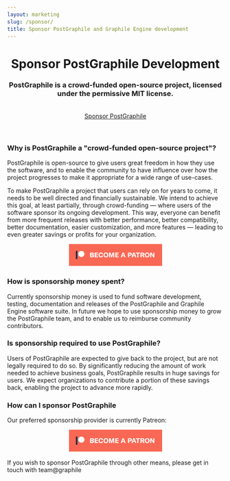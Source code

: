 ```yaml
---
layout: marketing
slug: /sponsor/
title: Sponsor PostGraphile and Graphile Engine development
---
```


<!-- **************************************** -->

<header class='hero simple'>
<div class='container'>
<div class='row'>
<div class='col-xs-12'>
<div class='hero-block'>

# Sponsor PostGraphile Development

<h3>
  PostGraphile is a crowd-funded open-source project, licensed under the permissive MIT license.
</h3>

<br />
<div class='flex'>
<a class='button--solid-light' href='https://patreon.com/benjie'>Sponsor PostGraphile <span class='fas fa-fw fa-external-link-square-alt' /></a>
</div>

</div>
</div>
</div>
</div>
</header>

<!-- **************************************** -->

<section>
<div class='container'>
<div class='row'>

<div class='col-xs-12 col-md-8'>

### Why is PostGraphile a "crowd-funded open-source project"?

PostGraphile is open-source to give users great freedom in how they use the software, and to enable the community to have influence over how the project progresses to make it appropriate for a wide range of use-cases.

To make PostGraphile a project that users can rely on for years to come, it needs to be well directed and financially sustainable. We intend to achieve this goal, at least partially, through crowd-funding &mdash; where users of the software sponsor its ongoing development. This way, everyone can benefit from more frequent releases with better performance, better compatibility, better documentation, easier customization, and more features &mdash; leading to even greater savings or profits for your organization.

<p style='text-align: center'>
<a href="https://www.patreon.com/bePatron?u=7308310" data-patreon-widget-type="become-patron-button"><img src="/images/patreon_button.png" alt='Become a Patron' /></a>
</p>

### How is sponsorship money spent?

Currently sponsorship money is used to fund software development, testing, documentation and releases of the PostGraphile and Graphile Engine software suite. In future we hope to use sponsorship money to grow the PostGraphile team, and to enable us to reimburse community contributors.

### Is sponsorship required to use PostGraphile?

Users of PostGraphile are expected to give back to the project, but are not legally required to do so. By significantly reducing the amount of work needed to achieve business goals, PostGraphile results in huge savings for users. We expect organizations to contribute a portion of these savings back, enabling the project to advance more rapidly.

### How can I sponsor PostGraphile

Our preferred sponsorship provider is currently Patreon:

<p style='text-align: center'>
<a href="https://www.patreon.com/bePatron?u=7308310" data-patreon-widget-type="become-patron-button"><img src="/images/patreon_button.png" alt='Become a Patron' /></a>
</p>

If you wish to sponsor PostGraphile through other means, please get in touch with team@graphile

</div>
</div>

</div>
</section>

<!-- **************************************** -->
